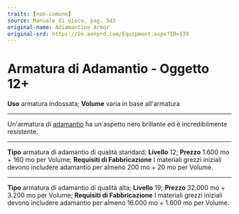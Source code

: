 ```yaml
---
traits: [non-comune]
source: Manuale di Gioco, pag. 543
original-name: Adiamantine Armor
original-srd: https://2e.aonprd.com/Equipment.aspx?ID=139
---
```


# Armatura di Adamantio - Oggetto 12+

**Uso** armatura indossata; **Volume** varia in base all'armatura

---

Un'armatura di [adamantio](/equipaggiamento/materiali/adamantio) ha un aspetto
nero brillante ed è incredibilmente resistente.

---

**Tipo** armatura di adamantio di qualità standard; **Livello** 12; **Prezzo**
1.600 mo + 160 mo per Volume; **Requisiti di Fabbricazione** I materiali grezzi
iniziali devono includere adamantio per almeno 200 mo + 20 mo per Volume.

---

**Tipo** armatura di adamantio di qualità alta; **Livello** 19; **Prezzo**
32.000 mo + 3.200 mo per Volume; **Requisiti di Fabbricazione** I materiali
grezzi iniziali devono includere adamantio per almeno 16.000 mo + 1.600 mo per
Volume.
